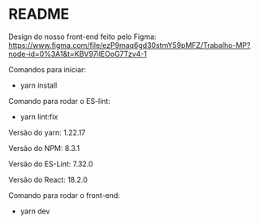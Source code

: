 # README

Design do nosso front-end feito pelo Figma: https://www.figma.com/file/ezP9maq6gd30stmY59pMFZ/Trabalho-MP?node-id=0%3A1&t=KBV97ilEOoG7Tzv4-1

Comandos para iniciar:
- yarn install

Comando para rodar o ES-lint:
- yarn lint:fix

Versão do yarn: 1.22.17

Versão do NPM: 8.3.1

Versão do ES-Lint: 7.32.0

Versão do React: 18.2.0

Comando para rodar o front-end:
- yarn dev
